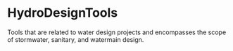 # HydroDesignTools
Tools that are related to water design projects and encompasses the scope of stormwater, sanitary, and watermain design.
